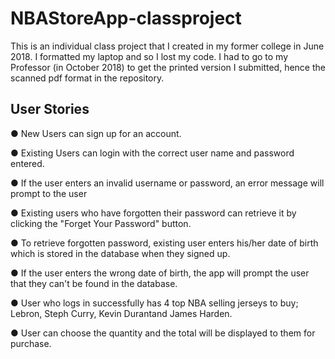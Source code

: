 # NBAStoreApp-classproject
  
  This is an individual class project that I created in my former college in June 2018. I formatted my laptop and so I lost my code. I had to go to my Professor (in October 2018) to get the printed version I submitted, hence the scanned pdf format in the repository.
  
## User Stories

   ● New Users can sign up for an account.

   ● Existing Users can login with the correct user name and password entered.

   ● If the user enters an invalid username or password, an error message will prompt to the user

   ● Existing users who have forgotten their password can retrieve it by clicking the "Forget Your Password" button.

   ● To retrieve forgotten password, existing user enters his/her date of birth which is stored in the database when they signed up.

   ● If the user enters the wrong date of birth, the app will prompt the user that they can't be found in the database.

   ● User who logs in successfully has 4 top NBA selling jerseys to buy; Lebron, Steph Curry, Kevin Durantand James Harden.

   ● User can choose the quantity and the total will be displayed to them for purchase.

